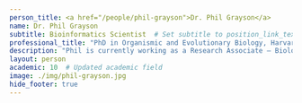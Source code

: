 ```yaml
---
person_title: <a href="/people/phil-grayson">Dr. Phil Grayson</a>
name: Dr. Phil Grayson
subtitle: Bioinformatics Scientist  # Set subtitle to position_link_text
professional_title: "PhD in Organismic and Evolutionary Biology, Harvard University, Bioinformatics Scientist (2021-2022)"
description: "Phil is currently working as a Research Associate – Biologist on the Clinical Genome Analysis Platform (CGAP) aiding in the development and implementation of automated pipelines for annotation of human genomic data within the Amazon Cloud environment.He completed his PhD in 2019 at Harvard University, where he studied the developmental genomics of large flightless birds with Dr. Scott Edwards in OEB and as a Visiting Scholar with Dr. Clifford Tabin at the Harvard Medical School.  Before starting at CGAP, Phil returned home to Winnipeg, Canada to compete a Postdoctoral Fellowship on the genomics of sex determination in the invasive sea lamprey.  During this time, he developed the SexFindR workflow for identification of sex-linked regions from population genomic data."
layout: person
academic: 10  # Updated academic field
image: ./img/phil-grayson.jpg
hide_footer: true
---
```

